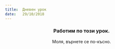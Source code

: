 ```yaml
---
title:  Дневен урок
date:   29/10/2018
---
```


### <center>Работим по този урок.</center>
<center>Моля, върнете се по-късно.</center>